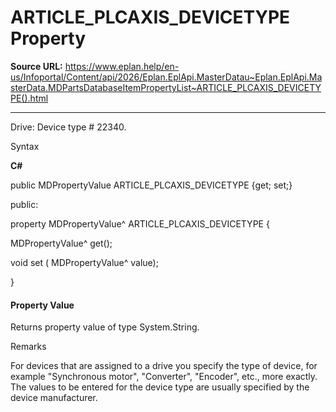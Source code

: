# ARTICLE_PLCAXIS_DEVICETYPE Property

**Source URL:** https://www.eplan.help/en-us/Infoportal/Content/api/2026/Eplan.EplApi.MasterDatau~Eplan.EplApi.MasterData.MDPartsDatabaseItemPropertyList~ARTICLE_PLCAXIS_DEVICETYPE().html

---

Drive: Device type # 22340.

Syntax

**C#**



public MDPropertyValue ARTICLE_PLCAXIS_DEVICETYPE {get; set;}

public:

property MDPropertyValue^ ARTICLE_PLCAXIS_DEVICETYPE {

   MDPropertyValue^ get();

   void set (    MDPropertyValue^ value);

}


#### Property Value

Returns property value of type System.String.

Remarks

For devices that are assigned to a drive you specify the type of device, for example "Synchronous motor", "Converter", "Encoder", etc., more exactly. The values to be entered for the device type are usually specified by the device manufacturer.
